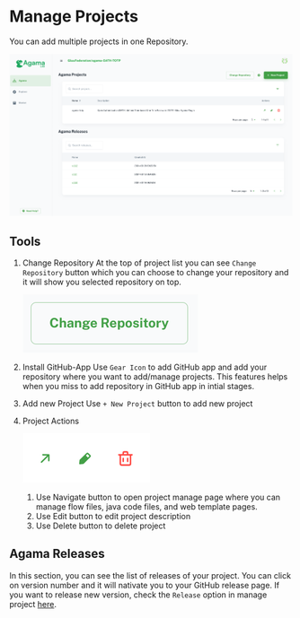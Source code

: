 # Manage Projects

You can add multiple projects in one Repository.

![agama-project](./assets/agama-8.png)

## Tools

1. Change Repository
   At the top of project list you can see `Change Repository` button which you can choose to change your repository and it will show you selected repository on top.

   ![agama-9](./assets/agama-9.png)

2. Install GitHub-App
   Use `Gear Icon` to add GitHub app and add your repository where you want to add/manage projects. This features helps when you miss to add repository in GitHub app in intial stages.

3. Add new Project
   Use `+ New Project` button to add new project

4. Project Actions

   ![agama-9](./assets/agama-10.png)

   1. Use Navigate button to open project manage page where you can manage flow files, java code files, and web template pages.
   2. Use Edit button to edit project description
   3. Use Delete button to delete project

## Agama Releases

In this section, you can see the list of releases of your project. You can click on version number and it will nativate you to your GitHub release page. If you want to release new version, check the `Release` option in manage project [here]().

